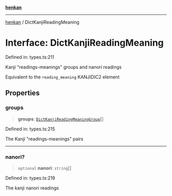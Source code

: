 [**henkan**](../README.md)

***

[henkan](../README.md) / DictKanjiReadingMeaning

# Interface: DictKanjiReadingMeaning

Defined in: types.ts:211

Kanji "readings-meanings" groups and nanori readings

Equivalent to the `reading_meaning` KANJIDIC2 element

## Properties

### groups

> **groups**: [`DictKanjiReadingMeaningGroup`](DictKanjiReadingMeaningGroup.md)[]

Defined in: types.ts:215

The Kanji "readings-meanings" pairs

***

### nanori?

> `optional` **nanori**: `string`[]

Defined in: types.ts:219

The kanji nanori readings
